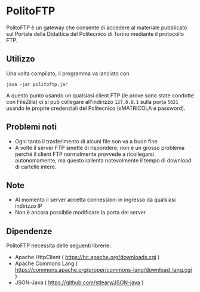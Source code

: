 # PolitoFTP
PolitoFTP è un gateway che consente di accedere al materiale pubblicato sul Portale della Didattica del Politecnico di Torino mediante il protocollo FTP.

## Utilizzo
Una volta compilato, il programma va lanciato con

	java -jar politoftp.jar

A questo punto usando un qualsiasi client FTP (le prove sono state condotte con FileZilla) ci si può collegare all'indirizzo `127.0.0.1` sulla porta `5021` usando le proprie credenziali del Politecnico (sMATRICOLA e password).

## Problemi noti
* Ogni tanto il trasferimento di alcuni file non va a buon fine
* A  volte il server FTP smette di rispondere; non è un grosso problema perché il client FTP normalmente provvede a ricollegarsi autonomamente, ma questo rallenta notevolmente il tempo di download di cartelle intere.

## Note
* Al momento il server accetta connessioni in ingresso da qualsiasi indirizzo IP
* Non è ancora possibile modificare la porta del server

## Dipendenze
PolitoFTP necessita delle seguenti librerie:
* Apache HttpClient ( https://hc.apache.org/downloads.cgi )
* Apache Commons Lang ( https://commons.apache.org/proper/commons-lang/download_lang.cgi )
* JSON-Java ( https://github.com/stleary/JSON-java )
